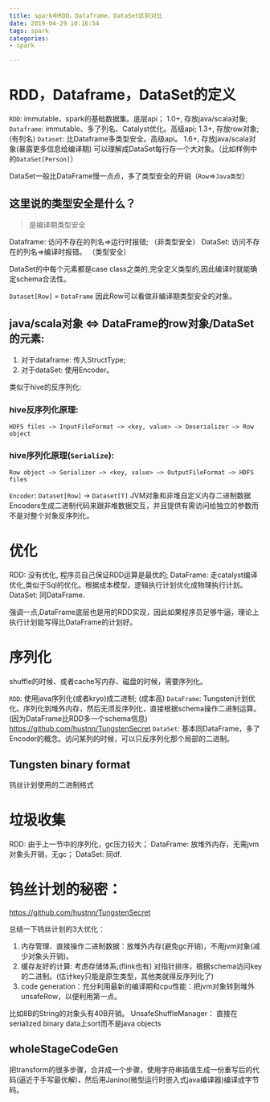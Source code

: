 ```yaml
---
title: spark中RDD，Dataframe，DataSet区别对比
date: 2019-04-29 10:16:54
tags: spark
categories:
- spark

---
```


# RDD，Dataframe，DataSet的定义
`RDD`: immutable、spark的基础数据集。底层api； 1.0+, 存放java/scala对象;
`Dataframe`: immutable、多了列名、Catalyst优化。高级api;  1.3+, 存放row对象;(有列名)
`Dataset`: 比Dataframe多类型安全。高级api。 1.6+, 存放java/scala对象(暴露更多信息给编译期)
可以理解成DataSet每行存一个大对象。（比如样例中的`DataSet[Person]`）

DataSet一般比DataFrame慢一点点，多了类型安全的开销（`Row`=>`Java类型`）

## 这里说的类型安全是什么？
> 是编译期类型安全

Dataframe: 访问不存在的列名=>运行时报错; （非类型安全）
DataSet:   访问不存在的列名=>编译时报错。 （类型安全）

DataSet的中每个元素都是case class之类的,完全定义类型的,因此编译时就能确定schema合法性。

`Dataset[Row]` = `DataFrame`
因此Row可以看做非编译期类型安全的对象。

## java/scala对象 <=> DataFrame的row对象/DataSet的元素:  
1. 对于dataframe: 传入StructType;
2. 对于dataSet:  使用Encoder。 

类似于hive的反序列化:
### hive反序列化原理:
```
HDFS files –> InputFileFormat –> <key, value> –> Deserializer –> Row object
```
### hive序列化原理(`Serialize`):
```
Row object –> Serializer –> <key, value> –> OutputFileFormat –> HDFS files
```

`Encoder`: `Dataset[Row]` -> `Dataset[T]`
JVM对象和非堆自定义内存二进制数据
Encoders生成二进制代码来跟非堆数据交互，并且提供有需访问给独立的参数而不是对整个对象反序列化。


# 优化
RDD: 没有优化, 程序员自己保证RDD运算是最优的;
DataFrame: 走catalyst编译优化,类似于Sql的优化。根据成本模型，逻辑执行计划优化成物理执行计划。
DataSet: 同DataFrame. 

强调一点,DataFrame底层也是用的RDD实现，因此如果程序员足够牛逼，理论上执行计划能写得比DataFrame的计划好。

# 序列化
shuffle的时候、或者cache写内存、磁盘的时候，需要序列化。

`RDD`: 使用java序列化(或者kryo)成二进制; (成本高)
`DataFrame`: Tungsten计划优化。序列化到堆外内存，然后无须反序列化，直接根据schema操作二进制运算。(因为DataFrame比RDD多一个schema信息)
https://github.com/hustnn/TungstenSecret
`DataSet`: 基本同DataFrame，多了Encoder的概念。访问某列的时候，可以只反序列化那个局部的二进制。

## Tungsten binary format
钨丝计划使用的二进制格式

# 垃圾收集
RDD: 由于上一节中的序列化，gc压力较大；
DataFrame: 放堆外内存，无需jvm对象头开销，无gc；
DataSet: 同df.


# 钨丝计划的秘密：
https://github.com/hustnn/TungstenSecret

总结一下钨丝计划的3大优化：
1. 内存管理、直接操作二进制数据：放堆外内存(避免gc开销)，不用jvm对象(减少对象头开销)。
2. 缓存友好的计算: 考虑存储体系;(flink也有) 对指针排序，根据schema访问key的二进制。(估计key只能是原生类型，其他类就得反序列化了)
3. code generation：充分利用最新的编译期和cpu性能：把jvm对象转到堆外unsafeRow，以便利用第一点。

比如8B的String的对象头有40B开销。
UnsafeShuffleManager： 直接在serialized binary data上sort而不是java objects

## wholeStageCodeGen
把transform的很多步骤，合并成一个步骤，使用字符串插值生成一份重写后的代码(逼近于手写最优解)，然后用Janino(微型运行时嵌入式java编译器)编译成字节码。